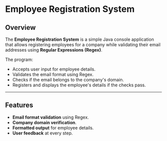 # Employee Registration System 
 
## Overview 
 
The **Employee Registration System** is a simple Java console application that allows 
registering employees for a company while validating their email addresses using **Regular 
Expressions (Regex)**. 
 
The program: 
 
* Accepts user input for employee details. 
* Validates the email format using Regex. 
* Checks if the email belongs to the company's domain. 
* Registers and displays the employee's details if the checks pass. 
 --- 
 
## Features 
 
* **Email format validation** using Regex. 
* **Company domain verification**. 
* **Formatted output** for employee details. 
* **User feedback** at every step.
